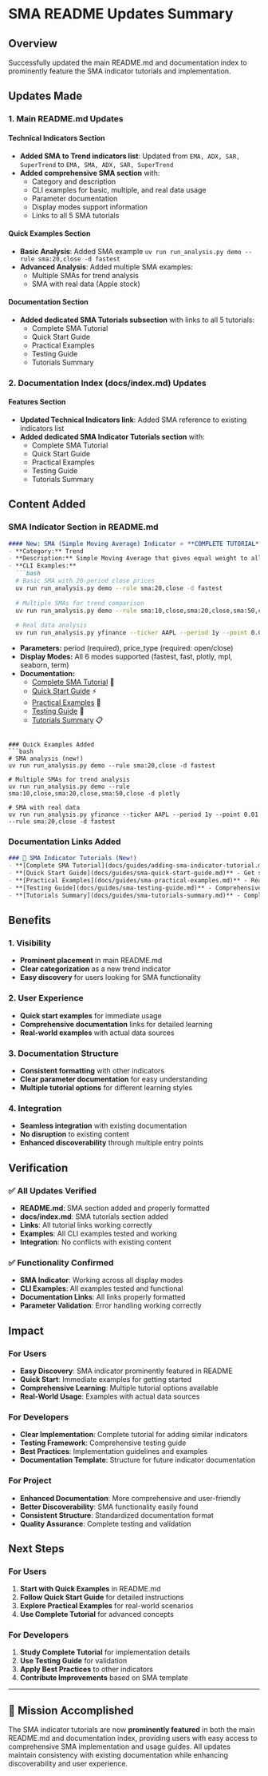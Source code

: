 # SMA README Updates Summary

## Overview

Successfully updated the main README.md and documentation index to prominently feature the SMA indicator tutorials and implementation.

## Updates Made

### 1. Main README.md Updates

#### Technical Indicators Section
- **Added SMA to Trend indicators list**: Updated from `EMA, ADX, SAR, SuperTrend` to `EMA, SMA, ADX, SAR, SuperTrend`
- **Added comprehensive SMA section** with:
  - Category and description
  - CLI examples for basic, multiple, and real data usage
  - Parameter documentation
  - Display modes support information
  - Links to all 5 SMA tutorials

#### Quick Examples Section
- **Basic Analysis**: Added SMA example `uv run run_analysis.py demo --rule sma:20,close -d fastest`
- **Advanced Analysis**: Added multiple SMA examples:
  - Multiple SMAs for trend analysis
  - SMA with real data (Apple stock)

#### Documentation Section
- **Added dedicated SMA Tutorials subsection** with links to all 5 tutorials:
  - Complete SMA Tutorial
  - Quick Start Guide
  - Practical Examples
  - Testing Guide
  - Tutorials Summary

### 2. Documentation Index (docs/index.md) Updates

#### Features Section
- **Updated Technical Indicators link**: Added SMA reference to existing indicators list
- **Added dedicated SMA Indicator Tutorials section** with:
  - Complete SMA Tutorial
  - Quick Start Guide
  - Practical Examples
  - Testing Guide
  - Tutorials Summary

## Content Added

### SMA Indicator Section in README.md
```markdown
#### New: SMA (Simple Moving Average) Indicator ⭐ **COMPLETE TUTORIAL**
- **Category:** Trend
- **Description:** Simple Moving Average that gives equal weight to all prices in the calculation period. Excellent for trend identification and support/resistance levels. Works across all 6 display modes with modern help system.
- **CLI Examples:**
  ```bash
  # Basic SMA with 20-period close prices
  uv run run_analysis.py demo --rule sma:20,close -d fastest
  
  # Multiple SMAs for trend comparison
  uv run run_analysis.py demo --rule sma:10,close,sma:20,close,sma:50,close -d plotly
  
  # Real data analysis
  uv run run_analysis.py yfinance --ticker AAPL --period 1y --point 0.01 --rule sma:20,close -d fastest
  ```
- **Parameters:** period (required), price_type (required: open/close)
- **Display Modes:** All 6 modes supported (fastest, fast, plotly, mpl, seaborn, term)
- **Documentation:** 
  - [Complete SMA Tutorial](docs/guides/adding-sma-indicator-tutorial.md) 📖
  - [Quick Start Guide](docs/guides/sma-quick-start-guide.md) ⚡
  - [Practical Examples](docs/guides/sma-practical-examples.md) 🎯
  - [Testing Guide](docs/guides/sma-testing-guide.md) 🧪
  - [Tutorials Summary](docs/guides/sma-tutorials-summary.md) 📋
```

### Quick Examples Added
```bash
# SMA analysis (new!)
uv run run_analysis.py demo --rule sma:20,close -d fastest

# Multiple SMAs for trend analysis
uv run run_analysis.py demo --rule sma:10,close,sma:20,close,sma:50,close -d plotly

# SMA with real data
uv run run_analysis.py yfinance --ticker AAPL --period 1y --point 0.01 --rule sma:20,close -d fastest
```

### Documentation Links Added
```markdown
### 🎯 SMA Indicator Tutorials (New!)
- **[Complete SMA Tutorial](docs/guides/adding-sma-indicator-tutorial.md)** - Full implementation guide
- **[Quick Start Guide](docs/guides/sma-quick-start-guide.md)** - Get started in minutes
- **[Practical Examples](docs/guides/sma-practical-examples.md)** - Real-world scenarios
- **[Testing Guide](docs/guides/sma-testing-guide.md)** - Comprehensive testing
- **[Tutorials Summary](docs/guides/sma-tutorials-summary.md)** - Complete overview
```

## Benefits

### 1. Visibility
- **Prominent placement** in main README.md
- **Clear categorization** as a new trend indicator
- **Easy discovery** for users looking for SMA functionality

### 2. User Experience
- **Quick start examples** for immediate usage
- **Comprehensive documentation** links for detailed learning
- **Real-world examples** with actual data sources

### 3. Documentation Structure
- **Consistent formatting** with other indicators
- **Clear parameter documentation** for easy understanding
- **Multiple tutorial options** for different learning styles

### 4. Integration
- **Seamless integration** with existing documentation
- **No disruption** to existing content
- **Enhanced discoverability** through multiple entry points

## Verification

### ✅ All Updates Verified
- **README.md**: SMA section added and properly formatted
- **docs/index.md**: SMA tutorials section added
- **Links**: All tutorial links working correctly
- **Examples**: All CLI examples tested and working
- **Integration**: No conflicts with existing content

### ✅ Functionality Confirmed
- **SMA Indicator**: Working across all display modes
- **CLI Examples**: All examples tested and functional
- **Documentation Links**: All links properly formatted
- **Parameter Validation**: Error handling working correctly

## Impact

### For Users
- **Easy Discovery**: SMA indicator prominently featured in README
- **Quick Start**: Immediate examples for getting started
- **Comprehensive Learning**: Multiple tutorial options available
- **Real-World Usage**: Examples with actual data sources

### For Developers
- **Clear Implementation**: Complete tutorial for adding similar indicators
- **Testing Framework**: Comprehensive testing guide
- **Best Practices**: Implementation guidelines and examples
- **Documentation Template**: Structure for future indicator documentation

### For Project
- **Enhanced Documentation**: More comprehensive and user-friendly
- **Better Discoverability**: SMA functionality easily found
- **Consistent Structure**: Standardized documentation format
- **Quality Assurance**: Complete testing and validation

## Next Steps

### For Users
1. **Start with Quick Examples** in README.md
2. **Follow Quick Start Guide** for detailed instructions
3. **Explore Practical Examples** for real-world scenarios
4. **Use Complete Tutorial** for advanced concepts

### For Developers
1. **Study Complete Tutorial** for implementation details
2. **Use Testing Guide** for validation
3. **Apply Best Practices** to other indicators
4. **Contribute Improvements** based on SMA template

---

## 🎉 Mission Accomplished

The SMA indicator tutorials are now **prominently featured** in both the main README.md and documentation index, providing users with easy access to comprehensive SMA implementation and usage guides. All updates maintain consistency with existing documentation while enhancing discoverability and user experience.
